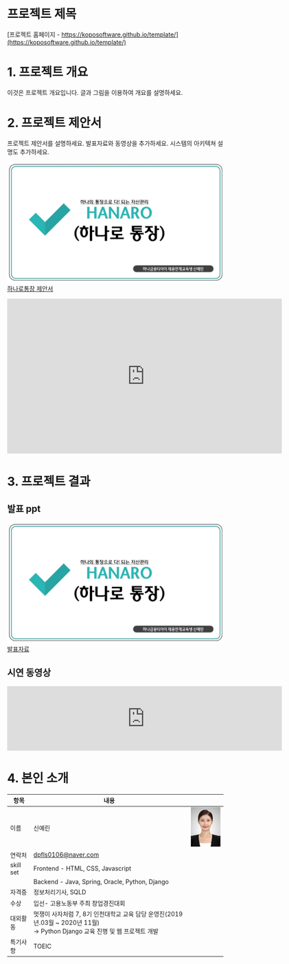 # 프로젝트 제목

[프로젝트 홈페이지 - https://koposoftware.github.io/template/](https://koposoftware.github.io/template/)

# 1. 프로젝트 개요

이것은 프로젝트 개요입니다. 글과 그림을 이용하여 개요를 설명하세요.

# 2. 프로젝트 제안서

프로젝트 제안서를 설명하세요. 발표자료와 동영상을 추가하세요. 시스템의 아키텍쳐 설명도 추가하세요.

   <img src="./hanaro_title_img.JPG" width="640"/>[하나로통장 제안서](./proposal_hanaro.pdf)<br>
   <iframe id="ytplayer" type="text/html" width="640" height="360" src="https://www.youtube.com/embed/6LxbdIjWP04" frameborder="0"></iframe>
 

# 3. 프로젝트 결과

## 발표 ppt 
   <img src="./hanaro_title_img.JPG" width="640"/>[발표자료](/project.pptx)<br>

## 시연 동영상 

  <iframe width="640" src="https://www.youtube.com/embed/BHhwsOoHDW4" title="YouTube video player" frameborder="0" allow="accelerometer; autoplay; clipboard-write; encrypted-media; gyroscope; picture-in-picture" allowfullscreen></iframe>


# 4. 본인 소개


|항목|내용||
|-----|---------------------------|----|
|이름 |신예린|<img src="./profile.jpg" width="120px">|
|연락처 | dpfls0106@naver.com|
|skill set| Frontend - HTML, CSS, Javascript|
| | Backend - Java, Spring, Oracle, Python, Django |
|자격증| 정보처리기사, SQLD |
|수상| 입선- 고용노동부 주최 창업경진대회 |
|대외활동|멋쟁이 사자처럼 7, 8기 인천대학교 교육 담당 운영진(2019년.03월 ~ 2020년 11월) <br>→ Python Django 교육 진행 및 웹 프로젝트 개발|
|특기사항|  TOEIC |


